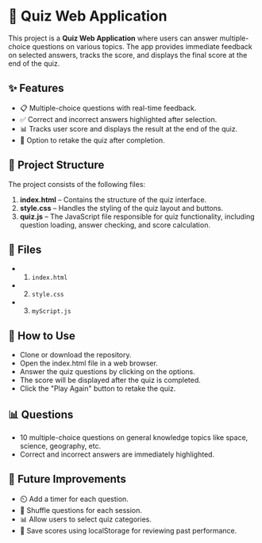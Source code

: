 # 🧠 Quiz Web Application

This project is a **Quiz Web Application** where users can answer multiple-choice questions on various topics. The app provides immediate feedback on selected answers, tracks the score, and displays the final score at the end of the quiz.

## ✨ Features

- 📋 Multiple-choice questions with real-time feedback.
- ✅ Correct and incorrect answers highlighted after selection.
- 📊 Tracks user score and displays the result at the end of the quiz.
- 🔁 Option to retake the quiz after completion.

## 📁 Project Structure

The project consists of the following files:

1. **index.html** – Contains the structure of the quiz interface.
2. **style.css** – Handles the styling of the quiz layout and buttons.
3. **quiz.js** – The JavaScript file responsible for quiz functionality, including question loading, answer checking, and score calculation.

## 📂 Files

- 1. `index.html`

- 2. `style.css`

- 3. `myScript.js`

## 🚀 How to Use

- Clone or download the repository.
- Open the index.html file in a web browser.
- Answer the quiz questions by clicking on the options.
- The score will be displayed after the quiz is completed.
- Click the "Play Again" button to retake the quiz.

## 📊 Questions

- 10 multiple-choice questions on general knowledge topics like space, science, geography, etc.
- Correct and incorrect answers are immediately highlighted.

## 🔧 Future Improvements

- ⏲️ Add a timer for each question.
- 🔄 Shuffle questions for each session.
- 📊 Allow users to select quiz categories.
- 💾 Save scores using localStorage for reviewing past performance.
